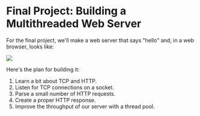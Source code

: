 # Final Project: Building a Multithreaded Web Server

For the final project, we'll make a web server that says "hello" and, in a web browser, looks like:

![](https://rust-book.cs.brown.edu/img/trpl20-01.png)

Here's the plan for building it:

1. Learn a bit about TCP and HTTP.
2. Listen for TCP connections on a socket.
3. Parse a small number of HTTP requests.
4. Create a proper HTTP response.
5. Improve the throughput of our server with a thread pool.
